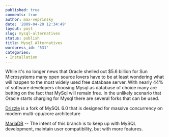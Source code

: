 ```yaml
---
published: true
comments: true
author: max-veprinsky
date: '2009-04-20 12:34:49'
layout: post
slug: mysql-alternatives
status: publish
title: Mysql Alternatives
wordpress_id: '531'
categories:
- Installation
---
```


While it's no longer news that Oracle shelled out $5.6 billion for Sun Microsystems many open source lovers have to be at least wondering what will happen to the most widely used free database server. With nearly 44% of software developers choosing Mysql as database of choice many are betting on the fact that MySql will remain free. In the unlikely scenario that Oracle starts charging for Mysql there are several forks that can be used. 

[Drizzle](https://launchpad.net/drizzle) is a fork of MySQL 6.0 that is designed for massive concurrency on modern multi-cpu/core architecture

[MariaDB](http://askmonty.org/wiki/index.php/MariaDB) -- The intent of this branch is to keep up with MySQL development, maintain user compatibility, but with more features.

